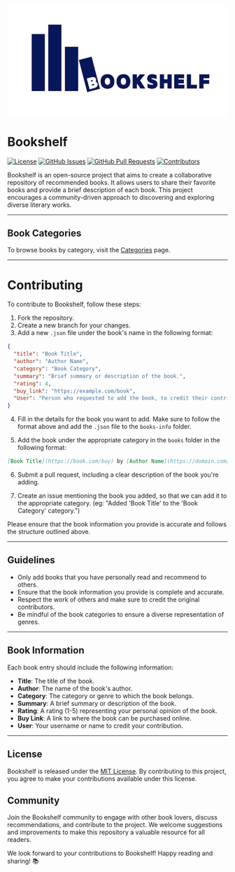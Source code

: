 ![Bookshelf Logo](Book_shelf-banner.png)

# Bookshelf

[![License](https://img.shields.io/badge/license-MIT-blue.svg)](LICENSE)
[![GitHub Issues](https://img.shields.io/github/issues/4troDev/bookshelf.svg)](https://github.com/4troDev/bookshelf/issues)
[![GitHub Pull Requests](https://img.shields.io/github/issues-pr/4troDev/bookshelf.svg)](https://github.com/y4troDev/bookshelf/pulls)
[![Contributors](https://img.shields.io/github/contributors/4troDev/bookshelf.svg)](https://github.com/4troDev/BookShelf/graphs/contributors)

Bookshelf is an open-source project that aims to create a collaborative repository of recommended books. It allows users to share their favorite books and provide a brief description of each book. This project encourages a community-driven approach to discovering and exploring diverse literary works.

---

## Book Categories

To browse books by category, visit the [Categories](categories.md) page.

---

# Contributing

To contribute to Bookshelf, follow these steps:

1. Fork the repository.
2. Create a new branch for your changes.
3. Add a new `.json` file under the book's name in the following format:

```json
{
  "title": "Book Title",
  "author": "Author Name",
  "category": "Book Category",
  "summary": "Brief summary or description of the book.",
  "rating": 4,
  "buy_link": "https://example.com/book",
  "User": "Person who requested to add the book, to credit their contribution"
}
```

4. Fill in the details for the book you want to add. Make sure to follow the format above and add the `.json` file to the `books-info` folder.

5. Add the book under the appropriate category in the `books` folder in the following format:

```markdown
[Book Title](https://book.com/buy) by [Author Name](https://domain.com/author) - Brief summary or description of the book. (Rating: 0/5) 
```

6. Submit a pull request, including a clear description of the book you're adding.

7. Create an issue mentioning the book you added, so that we can add it to the appropriate category.
(eg: "Added 'Book Title' to the 'Book Category' category.")

Please ensure that the book information you provide is accurate and follows the structure outlined above.

---

## Guidelines

- Only add books that you have personally read and recommend to others.
- Ensure that the book information you provide is complete and accurate.
- Respect the work of others and make sure to credit the original contributors.
- Be mindful of the book categories to ensure a diverse representation of genres.

---

## Book Information

Each book entry should include the following information:

- **Title**: The title of the book.
- **Author**: The name of the book's author.
- **Category**: The category or genre to which the book belongs.
- **Summary**: A brief summary or description of the book.
- **Rating**: A rating (1-5) representing your personal opinion of the book.
- **Buy Link**: A link to where the book can be purchased online.
- **User**: Your username or name to credit your contribution.

---

## License

Bookshelf is released under the [MIT License](LICENSE). By contributing to this project, you agree to make your contributions available under this license.

## Community

Join the Bookshelf community to engage with other book lovers, discuss recommendations, and contribute to the project. We welcome suggestions and improvements to make this repository a valuable resource for all readers.

We look forward to your contributions to Bookshelf! Happy reading and sharing! 📚